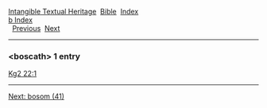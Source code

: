 [Intangible Textual Heritage](../../index)  [Bible](../index) 
[Index](index)   
[b Index](_b_)  
  [Previous](c01601)  [Next](c01603) 

------------------------------------------------------------------------

### &lt;boscath&gt; 1 entry

[Kg2 22:1](../kjv/kg2022.htm#001)  

------------------------------------------------------------------------

[Next: bosom (41)](c01603)
